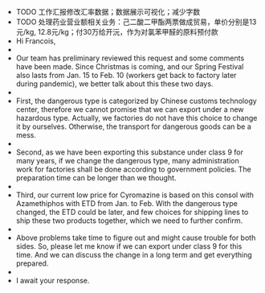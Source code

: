 - TODO 工作汇报修改汇率数据；数据展示可视化；减少字数
- TODO 处理药业营业额相关业务：己二酸二甲酯两票做成贸易，单价分别是13元/kg, 12.8元/kg；付30万给开沅，作为对氯苯甲醛的原料预付款
- Hi Francois,
-
- Our team has preliminary reviewed this request and some comments have been made. Since Christmas is coming, and our Spring Festival also lasts from Jan. 15 to Feb. 10 (workers get back to factory later during pandemic), we better talk about this these two days.
-
- First, the dangerous type is categorized by Chinese customs technology center, therefore we cannot promise that we can export under a new hazardous type. Actually, we factories do not have this choice to change it by ourselves. Otherwise, the transport for dangerous goods can be a mess.
-
- Second, as we have been exporting this substance under class 9 for many years, if we change the dangerous type, many administration work for factories shall be done according to government policies. The preparation time can be longer than we thought.
-
- Third, our current low price for Cyromazine is based on this consol with Azamethiphos with ETD from Jan. to Feb. With the dangerous type changed, the ETD could be later, and few choices for shipping lines to ship these two products together, which we need to further confirm.
-
- Above problems take time to figure out and might cause trouble for both sides. So, please let me know if we can export under class 9 for this time. And we can discuss the change in a long term and get everything prepared.
-
- I await your response.
